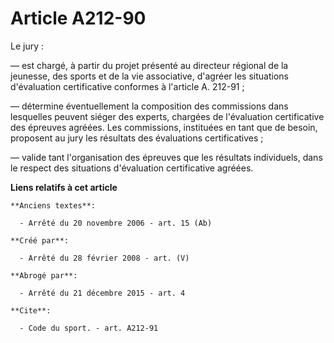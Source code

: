 # Article A212-90

Le jury : 

― est chargé, à partir du projet présenté au directeur régional de la jeunesse, des sports et de la vie associative, d'agréer
les situations d'évaluation certificative conformes à l'article A. 212-91 ; 

― détermine éventuellement la composition des commissions dans lesquelles peuvent siéger des experts, chargées de
l'évaluation certificative des épreuves agréées. Les commissions, instituées en tant que de besoin, proposent au jury les
résultats des évaluations certificatives ; 

― valide tant l'organisation des épreuves que les résultats individuels, dans le respect des situations d'évaluation
certificative agréées.

**Liens relatifs à cet article**

	**Anciens textes**:

	  - Arrêté du 20 novembre 2006 - art. 15 (Ab)

	**Créé par**:

	  - Arrêté du 28 février 2008 - art. (V)

	**Abrogé par**:

	  - Arrêté du 21 décembre 2015 - art. 4

	**Cite**:

	  - Code du sport. - art. A212-91
